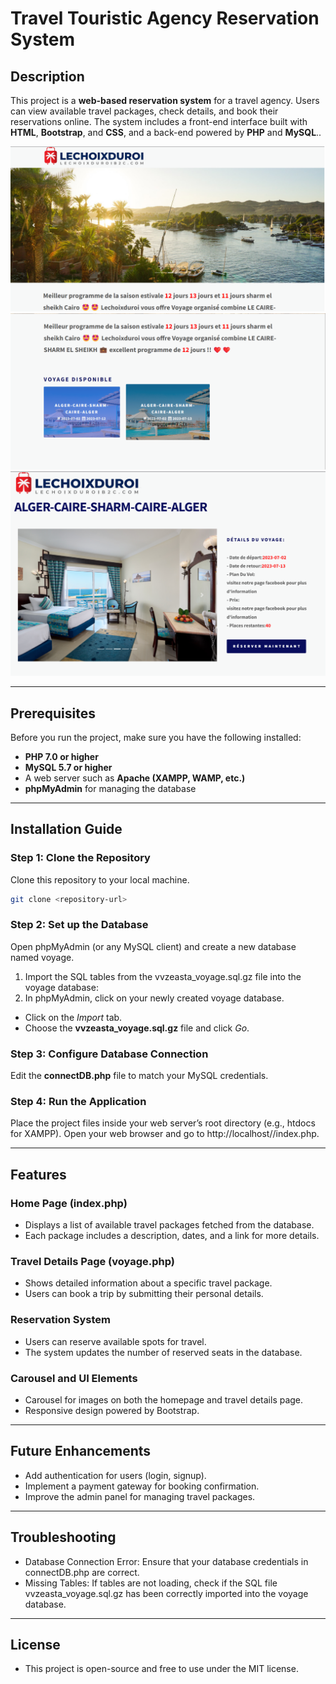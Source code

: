 # Travel Touristic Agency Reservation System

## Description
This project is a **web-based reservation system** for a travel agency. Users can view available travel packages, check details, and book their reservations online. The system includes a front-end interface built with **HTML**, **Bootstrap**, and **CSS**, and a back-end powered by **PHP** and **MySQL**..

![Screenshot of App](image_1.png)
![Screenshot of App](image_2.png)
![Screenshot of App](image_3.png)

---

## Prerequisites
Before you run the project, make sure you have the following installed:
- **PHP 7.0 or higher**
- **MySQL 5.7 or higher**
- A web server such as **Apache (XAMPP, WAMP, etc.)**
- **phpMyAdmin** for managing the database

---

## Installation Guide

### Step 1: Clone the Repository
Clone this repository to your local machine.

```bash
git clone <repository-url>
```

###  Step 2: Set up the Database
Open phpMyAdmin (or any MySQL client) and create a new database named voyage.
1. Import the SQL tables from the vvzeasta_voyage.sql.gz file into the voyage database:
2. In phpMyAdmin, click on your newly created voyage database.
 - Click on the *Import* tab.
 - Choose the **vvzeasta_voyage.sql.gz** file and click *Go*.

### Step 3: Configure Database Connection
Edit the **connectDB.php** file to match your MySQL credentials.

### Step 4: Run the Application
Place the project files inside your web server’s root directory (e.g., htdocs for XAMPP).
Open your web browser and go to http://localhost/<your-project-folder>/index.php.

---

## Features

### Home Page (index.php)
 - Displays a list of available travel packages fetched from the database.
 - Each package includes a description, dates, and a link for more details.
### Travel Details Page (voyage.php)
 - Shows detailed information about a specific travel package.
 - Users can book a trip by submitting their personal details.
### Reservation System
 - Users can reserve available spots for travel.
 - The system updates the number of reserved seats in the database.
### Carousel and UI Elements
 - Carousel for images on both the homepage and travel details page.
 - Responsive design powered by Bootstrap.

---

## Future Enhancements
 - Add authentication for users (login, signup).
 - Implement a payment gateway for booking confirmation.
 - Improve the admin panel for managing travel packages.

---

## Troubleshooting
 - Database Connection Error: Ensure that your database credentials in connectDB.php are correct.
 - Missing Tables: If tables are not loading, check if the SQL file vvzeasta_voyage.sql.gz has been correctly imported into the voyage database.

---

## License
 - This project is open-source and free to use under the MIT license.
